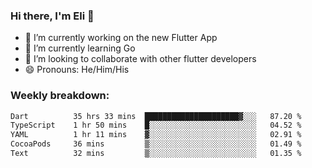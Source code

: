 ### Hi there, I'm Eli 👋
- 🔭 I’m currently working on the new Flutter App
- 🌱 I’m currently learning Go
- 🦄 I’m looking to collaborate with other flutter developers
- 😄 Pronouns: He/Him/His

### Weekly breakdown:
<!--START_SECTION:waka-->

```txt
Dart          35 hrs 33 mins  █████████████████████▓░░░   87.20 %
TypeScript    1 hr 50 mins    █░░░░░░░░░░░░░░░░░░░░░░░░   04.52 %
YAML          1 hr 11 mins    ▓░░░░░░░░░░░░░░░░░░░░░░░░   02.91 %
CocoaPods     36 mins         ▒░░░░░░░░░░░░░░░░░░░░░░░░   01.49 %
Text          32 mins         ▒░░░░░░░░░░░░░░░░░░░░░░░░   01.35 %
```

<!--END_SECTION:waka-->
